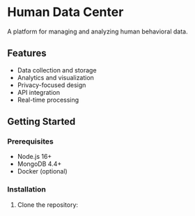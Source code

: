 # Human Data Center

A platform for managing and analyzing human behavioral data.

## Features

- Data collection and storage
- Analytics and visualization
- Privacy-focused design
- API integration
- Real-time processing

## Getting Started

### Prerequisites

- Node.js 16+
- MongoDB 4.4+
- Docker (optional)

### Installation

1. Clone the repository:
